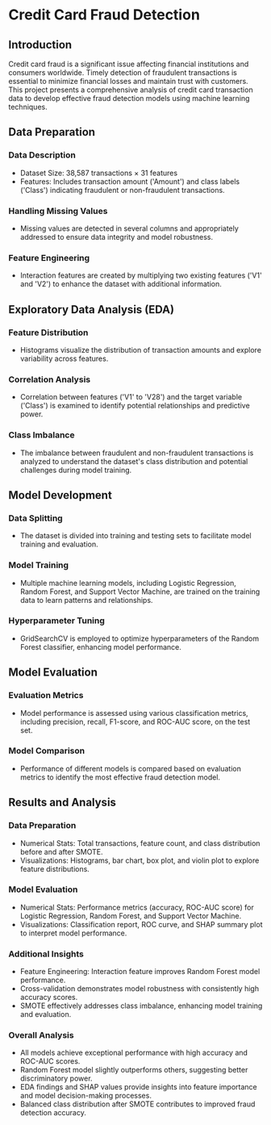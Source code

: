 # Credit Card Fraud Detection

## Introduction

Credit card fraud is a significant issue affecting financial institutions and consumers worldwide. Timely detection of fraudulent transactions is essential to minimize financial losses and maintain trust with customers. This project presents a comprehensive analysis of credit card transaction data to develop effective fraud detection models using machine learning techniques.

## Data Preparation

### Data Description
- Dataset Size: 38,587 transactions × 31 features
- Features: Includes transaction amount ('Amount') and class labels ('Class') indicating fraudulent or non-fraudulent transactions.

### Handling Missing Values
- Missing values are detected in several columns and appropriately addressed to ensure data integrity and model robustness.

### Feature Engineering
- Interaction features are created by multiplying two existing features ('V1' and 'V2') to enhance the dataset with additional information.

## Exploratory Data Analysis (EDA)

### Feature Distribution
- Histograms visualize the distribution of transaction amounts and explore variability across features.

### Correlation Analysis
- Correlation between features ('V1' to 'V28') and the target variable ('Class') is examined to identify potential relationships and predictive power.

### Class Imbalance
- The imbalance between fraudulent and non-fraudulent transactions is analyzed to understand the dataset's class distribution and potential challenges during model training.

## Model Development

### Data Splitting
- The dataset is divided into training and testing sets to facilitate model training and evaluation.

### Model Training
- Multiple machine learning models, including Logistic Regression, Random Forest, and Support Vector Machine, are trained on the training data to learn patterns and relationships.

### Hyperparameter Tuning
- GridSearchCV is employed to optimize hyperparameters of the Random Forest classifier, enhancing model performance.

## Model Evaluation

### Evaluation Metrics
- Model performance is assessed using various classification metrics, including precision, recall, F1-score, and ROC-AUC score, on the test set.

### Model Comparison
- Performance of different models is compared based on evaluation metrics to identify the most effective fraud detection model.

## Results and Analysis

### Data Preparation
- Numerical Stats: Total transactions, feature count, and class distribution before and after SMOTE.
- Visualizations: Histograms, bar chart, box plot, and violin plot to explore feature distributions.

### Model Evaluation
- Numerical Stats: Performance metrics (accuracy, ROC-AUC score) for Logistic Regression, Random Forest, and Support Vector Machine.
- Visualizations: Classification report, ROC curve, and SHAP summary plot to interpret model performance.

### Additional Insights
- Feature Engineering: Interaction feature improves Random Forest model performance.
- Cross-validation demonstrates model robustness with consistently high accuracy scores.
- SMOTE effectively addresses class imbalance, enhancing model training and evaluation.

### Overall Analysis
- All models achieve exceptional performance with high accuracy and ROC-AUC scores.
- Random Forest model slightly outperforms others, suggesting better discriminatory power.
- EDA findings and SHAP values provide insights into feature importance and model decision-making processes.
- Balanced class distribution after SMOTE contributes to improved fraud detection accuracy.

